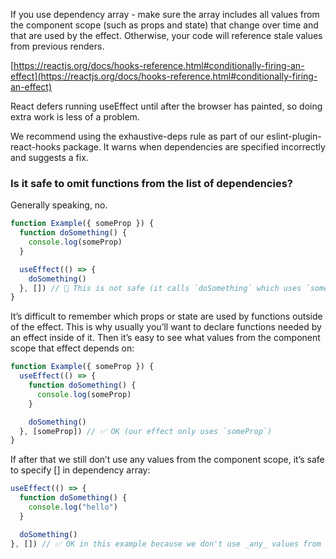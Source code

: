 If you use dependency array - make sure the array includes all values from the component scope (such as props and state) that change over time and that are used by the effect. Otherwise, your code will reference stale values from previous renders.

[https://reactjs.org/docs/hooks-reference.html#conditionally-firing-an-effect](https://reactjs.org/docs/hooks-reference.html#conditionally-firing-an-effect)

React defers running useEffect until after the browser has painted, so doing extra work is less of a problem.

We recommend using the exhaustive-deps rule as part of our eslint-plugin-react-hooks package. It warns when dependencies are specified incorrectly and suggests a fix.

### Is it safe to omit functions from the list of dependencies?

Generally speaking, no.

```js
function Example({ someProp }) {
  function doSomething() {
    console.log(someProp)
  }

  useEffect(() => {
    doSomething()
  }, []) // 🔴 This is not safe (it calls `doSomething` which uses `someProp`)
}
```

It’s difficult to remember which props or state are used by functions outside of the effect. This is why usually you’ll want to declare functions needed by an effect inside of it. Then it’s easy to see what values from the component scope that effect depends on:

```js
function Example({ someProp }) {
  useEffect(() => {
    function doSomething() {
      console.log(someProp)
    }

    doSomething()
  }, [someProp]) // ✅ OK (our effect only uses `someProp`)
}
```

If after that we still don’t use any values from the component scope, it’s safe to specify [] in dependency array:

```js
useEffect(() => {
  function doSomething() {
    console.log("hello")
  }

  doSomething()
}, []) // ✅ OK in this example because we don't use _any_ values from component scope
```
